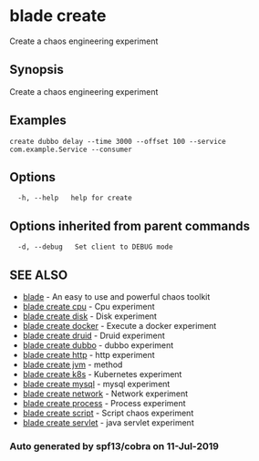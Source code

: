 # blade create

Create a chaos engineering experiment

## Synopsis

Create a chaos engineering experiment

## Examples

```text
create dubbo delay --time 3000 --offset 100 --service com.example.Service --consumer
```

## Options

```text
  -h, --help   help for create
```

## Options inherited from parent commands

```text
  -d, --debug   Set client to DEBUG mode
```

## SEE ALSO

* [blade](blade.md)     - An easy to use and powerful chaos toolkit
* [blade create cpu](blade_create_cpu.md)     - Cpu experiment
* [blade create disk](blade_create_disk.md)     - Disk experiment
* [blade create docker](blade_create_docker.md)     - Execute a docker experiment
* [blade create druid](blade_create_druid.md)     - Druid experiment
* [blade create dubbo](blade_create_dubbo.md)     - dubbo experiment
* [blade create http](blade_create_http.md)     - http experiment
* [blade create jvm](blade_create_jvm.md)     - method
* [blade create k8s](blade_create_k8s.md)     - Kubernetes experiment
* [blade create mysql](blade_create_mysql.md)     - mysql experiment
* [blade create network](blade_create_network.md)     - Network experiment
* [blade create process](blade_create_process.md)     - Process experiment
* [blade create script](blade_create_script.md)     - Script chaos experiment
* [blade create servlet](blade_create_servlet.md)     - java servlet experiment

### Auto generated by spf13/cobra on 11-Jul-2019


